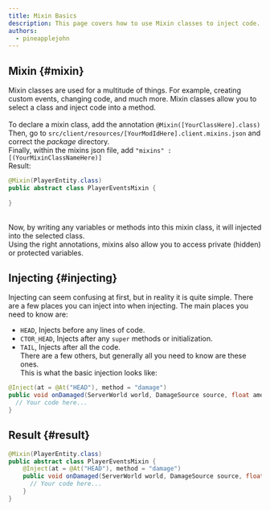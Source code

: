 ```yaml
---
title: Mixin Basics
description: This page covers how to use Mixin classes to inject code.
authors:
  - pineapplejohn
---
```


## Mixin {#mixin}
Mixin classes are used for a multitude of things. For example, creating custom events, 
changing code, and much more. Mixin classes allow you to select a class and inject code into a method. <br/><br/>
To declare a mixin class, add the annotation ```@Mixin([YourClassHere].class)``` <br/> Then, go to ```src/client/resources/[YourModIdHere].client.mixins.json``` and correct the *package* directory. <br/> Finally, within the mixins json file, add ```"mixins" : [(YourMixinClassNameHere)]``` <br/>
Result: <br/>
```java
@Mixin(PlayerEntity.class)
public abstract class PlayerEventsMixin {
  
}
```
<br/>
Now, by writing any variables or methods into this mixin class, it will injected into the selected class. <br/>
Using the right annotations, mixins also allow you to access private (hidden) or protected variables.

## Injecting {#injecting}
Injecting can seem confusing at first, but in reality it is quite simple. There are a few places you can inject into when injecting. The main places you need to know are: <br/>
- ```HEAD```, Injects before any lines of code. <br/>
- ```CTOR_HEAD```, Injects after any ```super``` methods or initialization. <br/>
- ```TAIL```, Injects after all the code. <br/>
There are a few others, but generally all you need to know are these ones. <br/>
This is what the basic injection looks like:

```java
@Inject(at = @At("HEAD"), method = "damage")
public void onDamaged(ServerWorld world, DamageSource source, float amount, CallbackInfoReturnable<Boolean> cir) {
  // Your code here...
}
```
## Result {#result}
```java
@Mixin(PlayerEntity.class)
public abstract class PlayerEventsMixin {
    @Inject(at = @At("HEAD"), method = "damage")
    public void onDamaged(ServerWorld world, DamageSource source, float amount, CallbackInfoReturnable<Boolean> cir) {
      // Your code here...
    }
}
```
